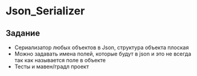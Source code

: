 # Json_Serializer
## Задание
- Сериализатор любых объектов в Json, структура объекта плоская
- Можно задавать имена полей, которые будут в json и это не всегда так как называется поле в объекте
- Тесты и мавен/градл проект
